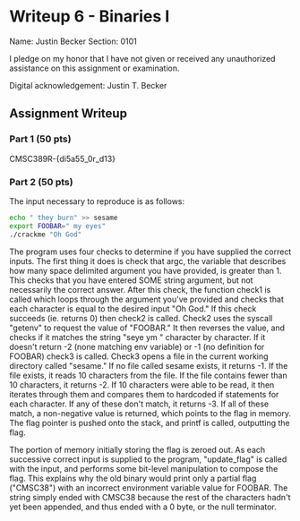 # Writeup 6 - Binaries I

Name: Justin Becker
Section: 0101

I pledge on my honor that I have not given or received any unauthorized assistance on this assignment or examination.

Digital acknowledgement: Justin T. Becker

## Assignment Writeup

### Part 1 (50 pts)

CMSC389R-{di5a55_0r_d13}

### Part 2 (50 pts)

The input necessary to reproduce is as follows:
```bash
echo " they burn" >> sesame
export FOOBAR=" my eyes"
./crackme "Oh God"
```

The program uses four checks to determine if you have supplied the correct inputs. The first thing it does is check that argc, the variable that describes how many space delimited argument you have provided, is greater than 1. This checks that you have entered SOME string argument, but not necessarily the correct answer. After this check, the function check1 is called which loops through the argument you've provided and checks that each character is equal to the desired input "Oh God." If this check succeeds (ie. returns 0) then check2 is called. Check2 uses the syscall "getenv" to request the value of "FOOBAR." It then reverses the value, and checks if it matches the string "seye ym " character by character. If it doesn't return -2 (none matching env variable) or -1 (no definition for FOOBAR) check3 is called. Check3 opens a file in the current working directory called "sesame." If no file called sesame exists, it returns -1. If the file exists, it reads 10 characters from the file. If the file contains fewer than 10 characters, it returns -2. If 10 characters were able to be read, it then iterates through them and compares them to hardcoded if statements for each character. If any of these don't match, it returns -3. If all of these match, a non-negative value is returned, which points to the flag in memory. The flag pointer is pushed onto the stack, and printf is called, outputting the flag.


The portion of memory initially storing the flag is zeroed out. As each successive correct input is supplied to the program, "update_flag" is called with the input, and performs some bit-level manipulation to compose the flag. This explains why the old binary would print only a partial flag ("CMSC38") with an incorrect environment variable value for FOOBAR. The string simply ended with CMSC38 because the rest of the characters hadn't yet been appended, and thus ended with a 0 byte, or the null terminator.